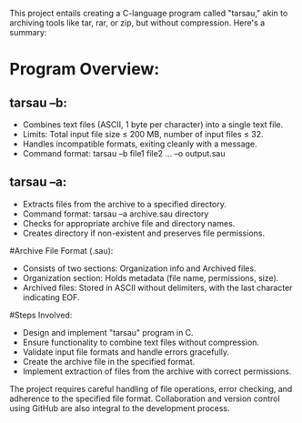 This project entails creating a C-language program called "tarsau," akin to archiving tools like tar, rar, or zip, but without compression. Here's a summary:

# Program Overview:

## tarsau –b: 
- Combines text files (ASCII, 1 byte per character) into a single text file.
- Limits: Total input file size ≤ 200 MB, number of input files ≤ 32.
- Handles incompatible formats, exiting cleanly with a message.
- Command format: tarsau –b file1 file2 ... –o output.sau

## tarsau –a: 
- Extracts files from the archive to a specified directory.
- Command format: tarsau –a archive.sau directory
- Checks for appropriate archive file and directory names.
- Creates directory if non-existent and preserves file permissions.

#Archive File Format (.sau):

- Consists of two sections: Organization info and Archived files.
- Organization section: Holds metadata (file name, permissions, size).
- Archived files: Stored in ASCII without delimiters, with the last character indicating EOF.


#Steps Involved:

- Design and implement "tarsau" program in C.
- Ensure functionality to combine text files without compression.
- Validate input file formats and handle errors gracefully.
- Create the archive file in the specified format.
- Implement extraction of files from the archive with correct permissions.


The project requires careful handling of file operations, error checking, and adherence to the specified file format. Collaboration and version control using GitHub are also integral to the development process.
